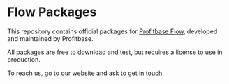 # Flow Packages

This repository contains official packages for [Profitbase Flow](https://docs.profitbase.com/articles/flow/flow.html), developed and maintained by Profitbase.

All packages are free to download and test, but requires a license to use in production.

To reach us, go to our website and [ask to get in touch.](https://profitbase.com/book-demo/)
